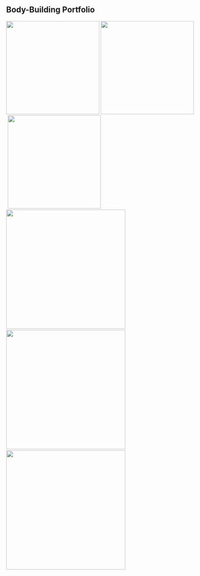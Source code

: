 ## Body-Building Portfolio

<img src="https://just-amans-stuff.s3.ap-south-1.amazonaws.com/bodybuilding/May20.jpg" height="250px"/>&nbsp;<img src="https://just-amans-stuff.s3.ap-south-1.amazonaws.com/bodybuilding/Oct18.jpg" height="250px"/>&nbsp;<img src="https://just-amans-stuff.s3.ap-south-1.amazonaws.com/bodybuilding/Apr20-back-1.png" height="250px"/><br/>
<img src="https://just-amans-stuff.s3.ap-south-1.amazonaws.com/bodybuilding/Jan20.jpg" height="320px"/>&nbsp;<img src="https://just-amans-stuff.s3.ap-south-1.amazonaws.com/bodybuilding/Apr20.jpg" height="320px"/>&nbsp;<img src="https://just-amans-stuff.s3.ap-south-1.amazonaws.com/bodybuilding/June18.jpg" height="320px"/>
